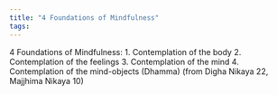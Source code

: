 ```yaml
---
title: "4 Foundations of Mindfulness"
tags: 
---
```


4 Foundations of Mindfulness: 1. Contemplation of the body 2. Contemplation of the feelings 3. Contemplation of the mind 4. Contemplation of the mind-objects (Dhamma) (from Digha Nikaya 22, Majjhima Nikaya 10)
